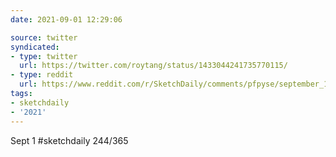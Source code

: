```yaml
---
date: 2021-09-01 12:29:06

source: twitter
syndicated:
- type: twitter
  url: https://twitter.com/roytang/status/1433044241735770115/
- type: reddit
  url: https://www.reddit.com/r/SketchDaily/comments/pfpyse/september_1st_beetles/hb6h01e/
tags:
- sketchdaily
- '2021'
---
```


Sept 1 #sketchdaily 244/365 